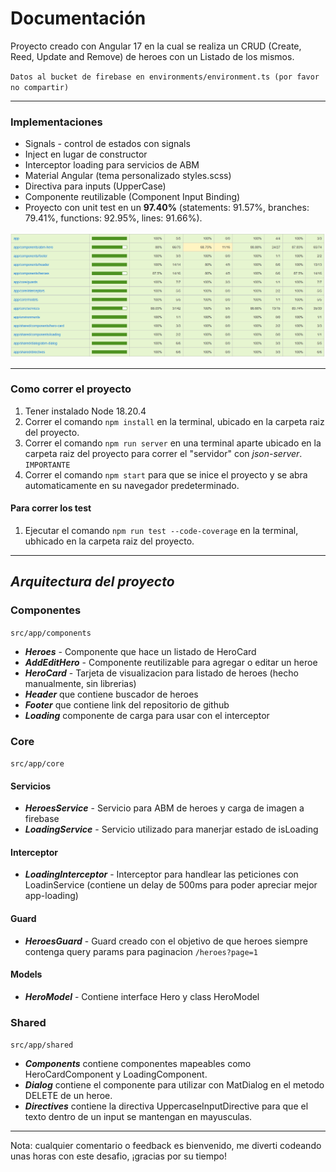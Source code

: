 # Documentación

Proyecto creado con Angular 17 en la cual se realiza un CRUD (Create, Reed, Update and Remove) de heroes con un Listado de los mismos.

`
  Datos al bucket de firebase en environments/environment.ts (por favor no compartir)
`

---

### Implementaciones

- Signals - control de estados con signals
- Inject en lugar de constructor
- Interceptor loading para servicios de ABM
- Material Angular (tema personalizado styles.scss)
- Directiva para inputs (UpperCase)
- Componente reutilizable (Component Input Binding)
- Proyecto con unit test en un __97.40%__ (statements: 91.57%, branches: 79.41%, functions: 92.95%, lines: 91.66%).

![alt text](image.png)

---

### Como correr el proyecto

1. Tener instalado Node 18.20.4
2. Correr el comando `npm install` en la terminal, ubicado en la carpeta raiz del proyecto.
3. Correr el comando `npm run server` en una terminal aparte ubicado en la carpeta raiz del proyecto para correr el "servidor" con *json-server*. `IMPORTANTE`
4. Correr el comando `npm start` para que se inice el proyecto y se abra automaticamente en su navegador predeterminado.

#### Para correr los test
1. Ejecutar el comando `npm run test --code-coverage` en la terminal, ubhicado en la carpeta raiz del proyecto.

---

## ***Arquitectura del proyecto***
### Componentes

`src/app/components`

- ***Heroes*** - Componente que hace un listado de HeroCard
- ***AddEditHero*** - Componente reutilizable para agregar o editar un heroe
- ***HeroCard*** - Tarjeta de visualizacion para listado de heroes (hecho manualmente, sin librerias)
- ***Header*** que contiene buscador de heroes
- ***Footer*** que contiene link del repositorio de github
- ***Loading*** componente de carga para usar con el interceptor

### Core

`src/app/core`
#### Servicios

- ***HeroesService*** - Servicio para ABM de heroes y carga de imagen a firebase
- ***LoadingService*** - Servicio utilizado para manerjar estado de isLoading

#### Interceptor
- ***LoadingInterceptor*** - Interceptor para handlear las peticiones con LoadinService (contiene un delay de 500ms para poder apreciar mejor app-loading)

#### Guard
- ***HeroesGuard*** - Guard creado con el objetivo de que heroes siempre contenga query params para paginacion `/heroes?page=1`

#### Models
- ***HeroModel*** - Contiene interface Hero y class HeroModel

### Shared
`src/app/shared`
- ***Components*** contiene componentes mapeables como HeroCardComponent y LoadingComponent.
- ***Dialog*** contiene el componente para utilizar con MatDialog en el metodo DELETE de un heroe.
- ***Directives*** contiene la directiva UppercaseInputDirective para que el texto dentro de un input se mantengan en mayusculas.

---
Nota: cualquier comentario o feedback es bienvenido, me diverti codeando unas horas con este desafio, ¡gracias por su tiempo!

